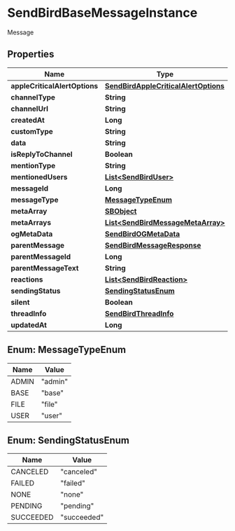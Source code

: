 

# SendBirdBaseMessageInstance

Message

## Properties

| Name | Type | Description | Notes |
|------------ | ------------- | ------------- | -------------|
|**appleCriticalAlertOptions** | [**SendBirdAppleCriticalAlertOptions**](SendBirdAppleCriticalAlertOptions.md) |  |  [optional] |
|**channelType** | **String** |  |  [optional] |
|**channelUrl** | **String** |  |  [optional] |
|**createdAt** | **Long** |  |  [optional] |
|**customType** | **String** |  |  [optional] |
|**data** | **String** |  |  [optional] |
|**isReplyToChannel** | **Boolean** |  |  [optional] |
|**mentionType** | **String** |  |  [optional] |
|**mentionedUsers** | [**List&lt;SendBirdUser&gt;**](SendBirdUser.md) |  |  [optional] |
|**messageId** | **Long** |  |  [optional] |
|**messageType** | [**MessageTypeEnum**](#MessageTypeEnum) |  |  [optional] |
|**metaArray** | [**SBObject**](SBObject.md) |  |  [optional] |
|**metaArrays** | [**List&lt;SendBirdMessageMetaArray&gt;**](SendBirdMessageMetaArray.md) |  |  [optional] |
|**ogMetaData** | [**SendBirdOGMetaData**](SendBirdOGMetaData.md) |  |  [optional] |
|**parentMessage** | [**SendBirdMessageResponse**](SendBirdMessageResponse.md) |  |  [optional] |
|**parentMessageId** | **Long** |  |  [optional] |
|**parentMessageText** | **String** |  |  [optional] |
|**reactions** | [**List&lt;SendBirdReaction&gt;**](SendBirdReaction.md) |  |  [optional] |
|**sendingStatus** | [**SendingStatusEnum**](#SendingStatusEnum) |  |  [optional] |
|**silent** | **Boolean** |  |  [optional] |
|**threadInfo** | [**SendBirdThreadInfo**](SendBirdThreadInfo.md) |  |  [optional] |
|**updatedAt** | **Long** |  |  [optional] |



## Enum: MessageTypeEnum

| Name | Value |
|---- | -----|
| ADMIN | &quot;admin&quot; |
| BASE | &quot;base&quot; |
| FILE | &quot;file&quot; |
| USER | &quot;user&quot; |



## Enum: SendingStatusEnum

| Name | Value |
|---- | -----|
| CANCELED | &quot;canceled&quot; |
| FAILED | &quot;failed&quot; |
| NONE | &quot;none&quot; |
| PENDING | &quot;pending&quot; |
| SUCCEEDED | &quot;succeeded&quot; |



